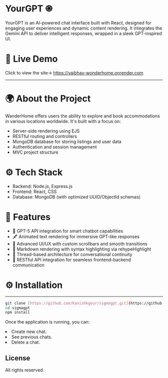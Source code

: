 # YourGPT ֎
YourGPT is an AI-powered chat interface built with React, designed for engaging user experiences and dynamic content rendering. It integrates the Gemini API to deliver intelligent responses, wrapped in a sleek GPT-inspired UI.

# 🚀 Live Demo
Click to view the site-> https://vaibhav-wonderhome.onrender.com

---

# 🌍 About the Project
WanderHome offers users the ability to explore and book accommodations in various locations worldwide. It's built with a focus on:

- Server-side rendering using EJS
- RESTful routing and controllers
- MongoDB database for storing listings and user data
- Authentication and session management
- MVC project structure

#  ⚙️ Tech Stack
- Backend: Node.js, Express.js
- Frontend: React, CSS
- Database: MongoDB (with optimized UUID/ObjectId schemas)

#  🚀 Features
- 🔮 GPT-5 API integration for smart chatbot capabilities
- 🖋️ Animated text rendering for immersive GPT-like responses
- 🎨 Advanced UI/UX with custom scrollbars and smooth transitions
- 🧱 Markdown rendering with syntax highlighting via rehypeHighlight
- 🧠 Thread-based architecture for conversational continuity
- 🔌 RESTful API integration for seamless frontend-backend communication


# ⚙️ Installation

---

```bash
git clone [https://github.com/Kanishkgour/sigmagpt.git](https://github.com/Kanishkgour/sigmagpt.git)
cd sigmagpt
npm install
```
Once the application is running, you can:

<li>Create new chat.</li>
<li>See previous chats.</li>
<li>Delete a chat.</li>


<h2>License</h2>
All rights reserved.
